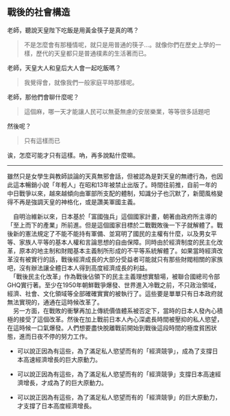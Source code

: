 ## 戰後的社會構造
老師，聽說天皇陛下吃飯是用黃金筷子是真的嗎？

> 不是怎麼會有那種情呢，就只是用普通的筷子...。就像你們在歷史上學的一樣，歷代的天皇都只是普通樸素的生活著而已。

老師，天皇大人和皇后大人會一起吃飯嗎？

> 我覺得會，就像我們一般家庭平時那樣呢。

老師，那他們會聊什麼呢？

> 這個麻，哪一天才能讓人民可以無憂無慮的安居樂業，等等很多話題吧

然後呢？

> 只有這樣而已

诶，怎麼可能才只有這樣。吶，再多說點什麼嘛。

---

雖然只是女學生與教師談論的天真無邪會話，但被認為是對天皇的無禮行為，也因此這本暢銷小說「年輕人」在昭和13年被禁止出版了。時間往前推，自前一年的中日戰爭以來，越來越傾向由軍部所支配的體制，知識分子也沉默了，新聞風格變得不再是強調天皇的神格化，或是讚美軍國主義。


　自明治維新以來，日本基於「富國強兵」這個國家計畫，朝著由政府所主導的「至上而下的產業」所前進。但是這個國家目標於二戰戰敗後一下子就解體了。戰後新的憲法規定了不能不能持有軍備、並寫明了國民的主權有什麼，以及男女平等、家族人平等的基本人權和言論思想的自由保障。同時由於經濟制度的民主化改革，原本的地主制和財閥基本主義制所形成的不平等系統解體了。如果當時經濟改革沒有被實行的話，戰後經濟成長的大部分受益者可能就只有那些財閥相關的家族吧，沒有辦法讓全體日本人得到高度經濟成長的利益。  
　「戰後民主化改革」作為戰後佔領下的民主主義理想實驗場，被聯合國總司令部GHQ實行著。至少在1950年朝鮮戰爭爆發、世界進入冷戰之前，不只政治領域，經濟、社會、文化領域等全部確確實實的被執行了。這些要是單單只有日本政府就無法實現的，通通在這時候改革了。  
　另一方面，在戰敗的衝擊再加上傳統價值體系被否定下，當時的日本人發內心積極的接受了這個改革。然後在加上戰前日本人內心深處長時間被壓抑的私人慾望，在這時候一口氣爆發。人們想要盡快脫離戰前開始到戰後這段時間的極度貧困狀態，進而日夜不停的努力工作。

- 可以說正因為有這些，為了滿足私人慾望而有的「經濟競爭」，成為了支撐日本高速經濟增長的巨大原動力。

- 可以說正因為有這些，為了滿足私人慾望而有的「經濟競爭」支撐日本高速經濟增長，才成為了的巨大原動力。

- 可以說正因為有這些，為了滿足私人慾望而有的「經濟競爭」的巨大原動力，才支撐了日本高度經濟增長。
